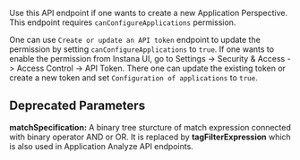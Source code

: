 Use this API endpoint if one wants to create a new Application Perspective. This endpoint requires `canConfigureApplications` permission. 

One can use `Create or update an API token` endpoint to update the permission by setting `canConfigureApplications` to `true`.
If one wants to enable the permission from Instana UI, go to Settings -> Security & Access -> Access Control -> API Token.
There one can update the existing token or create a new token and set `Configuration of applications` to `true`.


## Deprecated Parameters
**matchSpecification:** A binary tree sturcture of match expression connected with binary operator AND or OR. It is replaced by **tagFilterExpression** which is also used in Application Analyze API endpoints.
